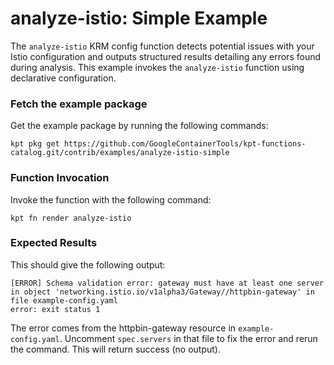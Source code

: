 # analyze-istio: Simple Example

The `analyze-istio` KRM config function detects potential issues with your
Istio configuration and outputs structured results detailing any errors found
during analysis. This example invokes the `analyze-istio` function using
declarative configuration.

### Fetch the example package

Get the example package by running the following commands:

```shell
kpt pkg get https://github.com/GoogleContainerTools/kpt-functions-catalog.git/contrib/examples/analyze-istio-simple
```

### Function Invocation

Invoke the function with the following command:

```shell
kpt fn render analyze-istio
```

### Expected Results

This should give the following output:

```shell
[ERROR] Schema validation error: gateway must have at least one server in object 'networking.istio.io/v1alpha3/Gateway//httpbin-gateway' in file example-config.yaml
error: exit status 1
```

The error comes from the httpbin-gateway resource in
`example-config.yaml`. Uncomment `spec.servers` in that file to fix the
error and rerun the command. This will return success (no output).
